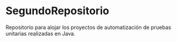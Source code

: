 # SegundoRepositorio
Repositorio para alojar los proyectos de automatización de pruebas unitarias realizadas en Java.
